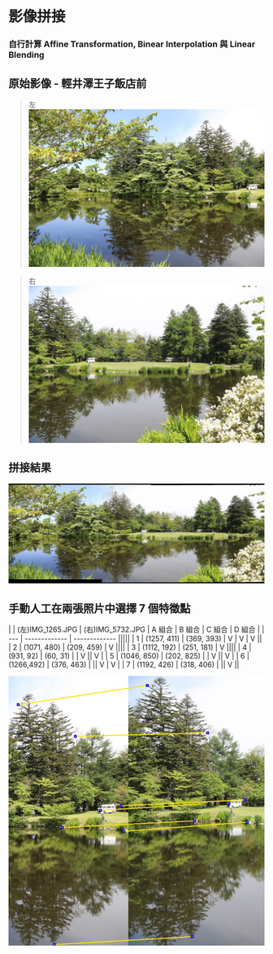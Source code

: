 # 影像拼接
### 自行計算 Affine Transformation, Binear Interpolation 與 Linear Blending

## 原始影像 - 輕井澤王子飯店前
> 左
![](https://github.com/elviselle/image_stitching/blob/master/.readme_imgs/IMG_1265.JPG)

> 右
![](https://github.com/elviselle/image_stitching/blob/master/.readme_imgs/IMG_5732.JPG)

## 拼接結果
![](https://github.com/elviselle/image_stitching/blob/master/.readme_imgs/merged.jpg)

## 手動人工在兩張照片中選擇 7 個特徵點
|     | (左)IMG_1265.JPG  | (右)IMG_5732.JPG | A 組合 | B 組合 | C 組合 | D 組合 |
| --- | ------------- | ------------- |||||
| 1 | (1257, 411)  | (369, 393) | V | V | V ||
| 2 | (1071, 480)  | (209, 459) | V ||||
| 3 | (1112, 192)  | (251, 181) | V ||||
| 4 | (931, 92)    |  (60, 31)  |   | V || V |
| 5 | (1046, 850)  | (202, 825) |   | V || V |
| 6 | (1266,492)   | (376, 463) |   || V | V |
| 7 | (1192, 426)  | (318, 406) |   || V ||

![](https://github.com/elviselle/image_stitching/blob/master/.readme_imgs/mapping_corp.png)


